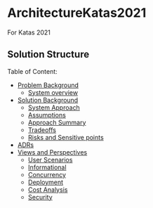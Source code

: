 # ArchitectureKatas2021
For Katas 2021

## Solution Structure

Table of Content:

- [Problem Background](1.ProblemBackground/Readme.md)
	- [System overview](1.ProblemBackground/ProblemOverview.md)
- [Solution Background](2.SolutionBackground/Readme.md)
	- [System Approach](2.SolutionBackground/SystemApproach.md)
	- [Assumptions](2.SolutionBackground/Assumptions.md)
	- [Approach Summary](2.SolutionBackground/SystemAppoach.md)
	- [Tradeoffs](2.SolutionBackground/Tradeoffs.md)
	- [Risks and Sensitive points](2.SolutionBackground/RisksAndSensitivePoints.md)
- [ADRs](3.ADRs)
- [Views and Perspectives](3.ViewsAndPerspectives/Readme.md)
	- [User Scenarios](3.ViewsAndPerspectives/UserScenariosPerspective.md)
	- [Informational](3.ViewsAndPerspectives/InformationModels.md) 
	- [Concurrency](3.ViewsAndPerspectives/Concurrency.md)
	- [Deployment](3.ViewsAndPerspectives/DeploymentView.md)
	- [Cost Analysis](3.ViewsAndPerspectives/CostAnalysis.md) 
	- [Security](3.ViewsAndPerspectives/Security.md)
